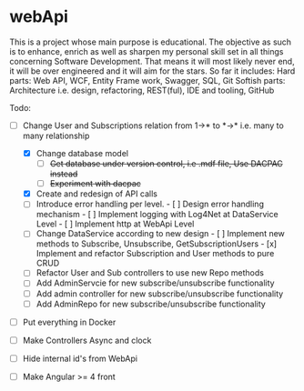 # webApi

This is a project whose main purpose is educational. The objective as such is to enhance, enrich as well as sharpen my personal skill set in all things concerning Software Development.
That means it will most likely never end, it will be over engineered and it will aim for the stars.
So far it includes: 
Hard parts: Web API, WCF, Entity Frame work, Swagger, SQL, Git
Softish parts: Architecture i.e. design, refactoring, REST(ful), IDE and tooling, GitHub

Todo:
- [ ] Change User and Subscriptions relation from 1->* to \*->\* i.e. many to many relationship
   - [x] Change database model
      - [ ] ~~Get database under version control, i.e .mdf file, Use DACPAC instead~~
      - [ ] ~~Experiment with dacpac~~
   - [x] Create and redesign of API calls
   - [ ] Introduce error handling per level.
         - [ ] Design error handling mechanism
         - [ ] Implement logging with Log4Net at DataService Level
         - [ ] Implement http at WebApi Level
    - [ ] Change DataService according to new design
          - [ ] Implement new methods to Subscribe, Unsubscribe, GetSubscriptionUsers
          - [x] Implement and refactor Subscription and User methods to pure CRUD
    - [ ] Refactor User and Sub controllers to use new Repo methods
    - [ ] Add AdminServcie for new subscribe/unsubscribe functionality
    - [ ] Add admin controller for new subscribe/unsubscribe functionality
   - [ ] Add AdminRepo for new subscribe/unsubscribe functionality
- [ ] Put everything in Docker
- [ ] Make Controllers Async and clock
- [ ] Hide internal id's from WebApi
- [ ] Make Angular >= 4 front
    
